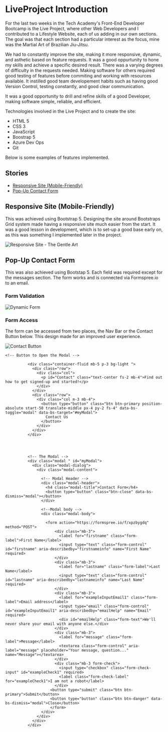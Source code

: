 # LiveProject Introduction

For the last two weeks in the Tech Academy's Front-End Developer Bootcamp is the Live Project, where other Web Developers and I contributed to a Lifestyle Website, each of us adding in our own sections. The goal was that each section had a particular interest as the focus, mine was the Martial Art of Brazilian Jiu-Jitsu. 

We had to constantly improve the site, making it more responsive, dynamic, and asthetic based on feature requests. It was a good oppurtunity to hone my skills and achieve a specific desired result. There was a varying degrees of difficulty in the requests needed. Making software for others required good testing of features before commiting and working with resources available. It instilled good team developement habits such as having good Version Control, testing constantly, and good clear communication.

It was a good opportunity to drill and refine skills of a good Developer, making software simple, reliable, and efficient.

Technologies involved in the Live Project and to create the site:

- HTML 5
- CSS 3
- JavaScript
- Boostrap 5
- Azure Dev Ops
- Git

Below is some examples of features implemented.

## Stories
- [Responsive Site (Mobile-Friendly)](#responsive-site-mobile-friendly)
- [Pop-Up Contact Form](#pop-up-contact-form)

## Responsive Site (Mobile-Friendly)

This was achieved using Bootstrap 5. Designing the site around Bootstraps Grid system made having a responsive site much easier from the start. It was a good lesson in development, which is to set-up a good base early on, as this was something I implemented later in the project.

![Responsive Site - The Gentle Art ](https://user-images.githubusercontent.com/98543446/164914903-bcd058eb-0c7d-4662-90eb-f24bdbd78f95.gif)



## Pop-Up Contact Form

This was also achieved using Bootstap 5. Each field was required except for the messages section. The form works and is connected via Formspree.io to an email.


### Form Validation

![Dynamic Form](https://user-images.githubusercontent.com/98543446/164915169-28feaf14-e664-484b-8167-45dc083ce69d.gif)



### Form Access
The form can be accessed from two places, the Nav Bar or the Contact Button below. This design made for an improved user experience.

![Contact Button](https://user-images.githubusercontent.com/98543446/164915682-80d4b395-7751-45ae-be50-735d33046372.gif)


```
<!-- Button to Open the Modal -->
        
          <div class="container-fluid mb-5 p-3 bg-light ">
            <div class="row">
              <div class="col">
                <p id="Contact" class="text-center fs-2 mb-4">Find out how to get signed-up and started!</p>
              </div>
            </div>
            <div class="row">
              <div class="col m-3 mb-4">
                <button type="button" class="btn btn-primary position-absolute start-50 translate-middle px-4 py-2 fs-4" data-bs-toggle="modal" data-bs-target="#myModal">
                  Contact Us
                </button>
              </div>
            </div>
          </div>


          

          <!-- The Modal -->
          <div class="modal " id="myModal">
            <div class="modal-dialog">
              <div class="modal-content">

                <!-- Modal Header -->
                <div class="modal-header">
                  <h4 class="modal-title">Contact Form</h4>
                  <button type="button" class="btn-close" data-bs-dismiss="modal"></button>
                </div>

                <!--Modal body -->
                <div class="modal-body">

                  <form action="https://formspree.io/f/xpzbygdq" method="POST">
                      <div class="mb-3">
                        <label for="firstname" class="form-label">First Name</label>
                        <input type="text" class="form-control" id="firstname" aria-describedby="firstnameinfo" name="First Name" required>
                      </div>
                      <div class="mb-3">
                        <label for="lastname" class="form-label">Last Name</label>
                        <input type="text" class="form-control" id="lastname" aria-describedby="lastnameinfo" name="Last Name" required>
                      </div>
                      <div class="mb-3">
                        <label for="exampleInputEmail1" class="form-label">Email address</label>
                        <input type="email" class="form-control" id="exampleInputEmail1" aria-describedby="emailHelp" name="Email" required>
                        <div id="emailHelp" class="form-text">We'll never share your email with anyone else.</div>
                      </div>
                      <div class="mb-3">
                        <label for="message" class="form-label">Message</label>
                        <textarea class="form-control" aria-label="message" placeholder="Your message, question..." name="Message"></textarea>
                      </div>
                      <div class="mb-3 form-check">
                        <input type="checkbox" class="form-check-input" id="exampleCheck1" required>
                        <label class="form-check-label" for="exampleCheck1">I am not a robot</label>
                      </div>
                    <button type="submit" class="btn btn-primary">Submit</button>
                    <button type="button" class="btn btn-danger" data-bs-dismiss="modal">Close</button>
                    </form>
                </div>  
              </div>
            </div>
          </div>
```








